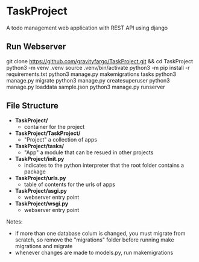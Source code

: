 # TaskProject
A todo management web application with REST API using django

## Run Webserver
git clone https://github.com/gravityfargo/TaskProject.git && cd TaskProject
python3 -m venv .venv
source .venv/bin/activate
python3 -m pip install -r requirements.txt
python3 manage.py makemigrations tasks
python3 manage.py migrate
python3 manage.py createsuperuser
python3 manage.py loaddata sample.json
python3 manage.py runserver


## File Structure
- **TaskProject/**
    - container for the project
- **TaskProject/TaskProject/**
    - "Project" a collection of apps
- **TaskProject/tasks/**
    - "App" a module that can be resued in other projects
- **TaskProject/__init__.py**
    - indicates to the python interpreter that the root folder contains a package
- **TaskProject/urls.py**
    - table of contents for the urls of apps
- **TaskProject/asgi.py**
    - webserver entry point
- **TaskProject/wsgi.py**
    - webserver entry point


Notes:
- if more than one database colum is changed, you must migrate from scratch, so remove the "migrations" folder before running make migrations and migrate
- whenever changes are made to models.py, run makemigrations

